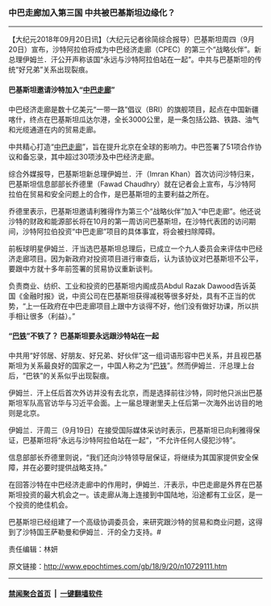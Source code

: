 ### 中巴走廊加入第三国 中共被巴基斯坦边缘化？
------------------------

<p>【大纪元2018年09月20日讯】（大纪元记者徐简综合报导）巴基斯坦周四（9月20日）宣布，沙特阿拉伯将成为中巴经济走廊（CPEC）的第三个“战略伙伴”。新总理伊姆兰．汗公开声称该国“永远与沙特阿拉伯站在一起”。中共与巴基斯坦的传统“好兄弟”关系出现裂痕。</p>
<h4>巴基斯坦邀请沙特加入“<a href="http://www.epochtimes.com/gb/tag/%E4%B8%AD%E5%B7%B4%E8%B5%B0%E5%BB%8A.html">中巴走廊</a>”</h4>
<p>中巴经济走廊是数十亿美元“一带一路”倡议（BRI）的旗舰项目，起点在中国新疆喀什，终点在巴基斯坦瓜达尔港，全长3000公里，是一条包括公路、铁路、油气和光缆通道在内的贸易走廊。</p>
<p>中共精心打造“<a href="http://www.epochtimes.com/gb/tag/%E4%B8%AD%E5%B7%B4%E8%B5%B0%E5%BB%8A.html">中巴走廊</a>”，旨在提升北京在全球的影响力。中巴签署了51项合作协议和备忘录，其中超过30项涉及中巴经济走廊。</p>
<p>综合外媒报导，巴基斯坦新总理伊姆兰．汗（Imran Khan）首次访问沙特归来，巴基斯坦信息部部长乔德里（Fawad Chaudhry）就在记者会上宣布，与沙特阿拉伯在贸易和安全问题上的合作，是巴基斯坦的主要利益之所在。</p>
<p>乔德里表示，巴基斯坦邀请利雅得作为第三个“战略伙伴”加入“中巴走廊”。他还说沙特的财政和能源部长将在10月的第一周访问巴基斯坦，在沙特代表团的访问期间，沙特阿拉伯投资“中巴走廊”项目的具体事宜，将会被扫除障碍。</p>
<p>前板球明星伊姆兰．汗当选巴基斯坦总理后，已成立一个九人委员会来评估中巴经济走廊项目。因为新政府对投资项目进行审查后，认为该协议对巴基斯坦不公平，要跟中方就十多年前签署的贸易协议重新谈判。</p>
<p>负责商业、纺织、工业和投资的巴基斯坦内阁成员Abdul Razak Dawood告诉英国《金融时报》说，中资公司在巴基斯坦获得减税等很多好处，具有不正当的优势，“上一任政府在中巴走廊项目上跟中方谈得不好，他们没有做好功课，所以拱手相让很多（利益）。”</p>
<h4>“<a href="http://www.epochtimes.com/gb/tag/%E5%B7%B4%E9%93%81.html">巴铁</a>”不铁了？ 巴基斯坦要永远跟沙特站在一起</h4>
<p>中共用“好邻居、好朋友、好兄弟、好伙伴”这一组词语形容中巴关系，并且视巴基斯坦为关系最良好的国家之一，中国人称之为“<a href="http://www.epochtimes.com/gb/tag/%E5%B7%B4%E9%93%81.html">巴铁</a>”。然而伊姆兰．汗总理上台后，“巴铁”的关系似乎出现裂痕。</p>
<p>伊姆兰．汗上任后首次外访并没有去北京，而是选择前往沙特，同时他只派出巴基斯坦军队高官访华与习近平会面。上一届总理谢里夫上任后第一次海外出访目的地则是北京。</p>
<p>伊姆兰．汗周三（9月19日）在接受国际媒体采访时表示，巴基斯坦已向利雅得保证，巴基斯坦将“永远与沙特阿拉伯站在一起”，“不允许任何人侵犯沙特”。</p>
<p>信息部部长乔德里则说，“我们还向沙特领导层保证，将继续为其国家提供安全保障，并在必要时提供战略支持。”</p>
<p>在回答沙特在中巴经济走廊中的作用时，伊姆兰．汗表示，中巴走廊是外界在巴基斯坦投资的最大机会之一。该走廊从海上连接到中国陆地，沿途都有工业区，是一个投资的绝佳机会。</p>
<p>巴基斯坦已经组建了一个高级协调委员会，来研究跟沙特的贸易和商业问题，这得到了沙特国王萨勒曼和伊姆兰．汗的全力支持。#</p>
<p>责任编辑：林妍</p>

原文链接：http://www.epochtimes.com/gb/18/9/20/n10729111.htm


------------------------
#### [禁闻聚合首页](https://github.com/gfw-breaker/banned-news/blob/master/README.md) &nbsp;|&nbsp;  [一键翻墙软件](https://github.com/gfw-breaker/nogfw/blob/master/README.md)